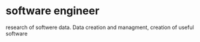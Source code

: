 # software engineer
research of softwere data. 
Data creation and managment,
creation of useful software
